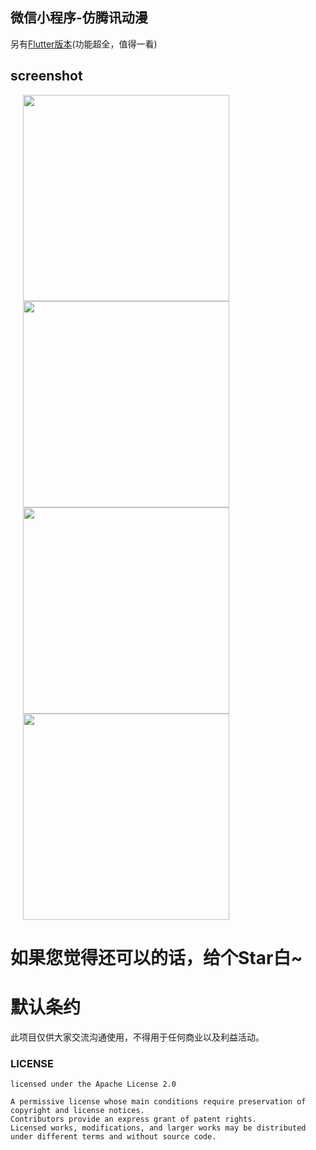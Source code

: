 ## 微信小程序-仿腾讯动漫
另有[Flutter版本](https://github.com/ZDfordream/FlutterTianYue)(功能超全，值得一看)

## screenshot
<img src="https://tianyue.oss-cn-hangzhou.aliyuncs.com/comic-wx/screenshot1.png" width="330" hspace="20">
<img src="https://tianyue.oss-cn-hangzhou.aliyuncs.com/comic-wx/screenshot2.png" width="330" hspace="20">
<img src="https://tianyue.oss-cn-hangzhou.aliyuncs.com/comic-wx/screenshot3.png" width="330" hspace="20">
<img src="https://tianyue.oss-cn-hangzhou.aliyuncs.com/comic-wx/screenshot4.png" width="330" hspace="20">

# **如果您觉得还可以的话，给个Star白~**

# 默认条约

   此项目仅供大家交流沟通使用，不得用于任何商业以及利益活动。

### LICENSE
```
licensed under the Apache License 2.0

A permissive license whose main conditions require preservation of copyright and license notices.
Contributors provide an express grant of patent rights.
Licensed works, modifications, and larger works may be distributed under different terms and without source code.
```
 
